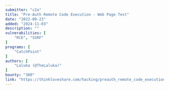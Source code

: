 ```yaml
---
submitter: "c2a"
title: "Pre-Auth Remote Code Execution - Web Page Test"
date: "2022-09-23"
added: "2024-11-03"
description: ""
vulnerabilities: [
    "RCE", "SSRF"
]
programs: [
    "CatchPoint"
]
authors: [
    "Laluka (@TheLaluka)"
]
bounty: "300"
link: "https://thinkloveshare.com/hacking/preauth_remote_code_execution_web_page_test/"
---
```




